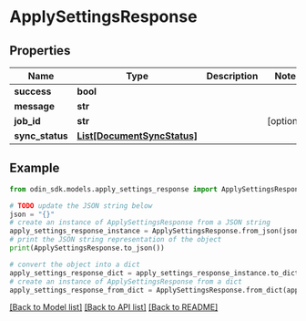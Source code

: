 # ApplySettingsResponse


## Properties

Name | Type | Description | Notes
------------ | ------------- | ------------- | -------------
**success** | **bool** |  | 
**message** | **str** |  | 
**job_id** | **str** |  | [optional] 
**sync_status** | [**List[DocumentSyncStatus]**](DocumentSyncStatus.md) |  | 

## Example

```python
from odin_sdk.models.apply_settings_response import ApplySettingsResponse

# TODO update the JSON string below
json = "{}"
# create an instance of ApplySettingsResponse from a JSON string
apply_settings_response_instance = ApplySettingsResponse.from_json(json)
# print the JSON string representation of the object
print(ApplySettingsResponse.to_json())

# convert the object into a dict
apply_settings_response_dict = apply_settings_response_instance.to_dict()
# create an instance of ApplySettingsResponse from a dict
apply_settings_response_from_dict = ApplySettingsResponse.from_dict(apply_settings_response_dict)
```
[[Back to Model list]](../README.md#documentation-for-models) [[Back to API list]](../README.md#documentation-for-api-endpoints) [[Back to README]](../README.md)


